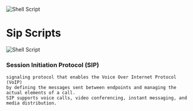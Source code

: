 ![Shell Script](https://img.shields.io/badge/shell_script-%23121011.svg?style=for-the-badge&logo=gnu-bash&logoColor=white)
# Sip Scripts
![Shell Script](https://img.shields.io/badge/shell_script-%23121011.svg?style=for-the-badge&logo=gnu-bash&logoColor=white)
### Session Initiation Protocol (SIP) 
    signaling protocol that enables the Voice Over Internet Protocol (VoIP) 
    by defining the messages sent between endpoints and managing the actual elements of a call. 
    SIP supports voice calls, video conferencing, instant messaging, and media distribution.
